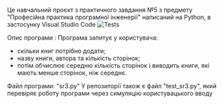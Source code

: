 Це навчальний проєкт з практичного завдання №5 з предмету "Професійна практика програмної інженерії" написаний на Python, в застосунку Visual Studio Code
![Tests](https://github.com/UnluckyCatMeow/PPPI2/actions/workflows/ci-cd.yml/badge.svg?branch=feature/test-task)


Опис програми :
Програма запитує у користувача:
- скільки книг потрібно додати;
- назву книги, автора та кількість сторінок;
- потім обчислює середню кількість сторінок і виводить книги, які мають менше сторінок, ніж середнє.

Файл програми: "sr3.py"
У репозиторії також є файл "test_sr3.py", який перевіряє роботу програми через симуляцію користувацького вводу
